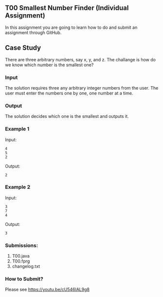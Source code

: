 ## T00 Smallest Number Finder (Individual Assignment)

In this assignment you are going to learn how to do and submit an assignment through GitHub.

## Case Study

There are three arbitrary numbers, say x, y, and z. The challange is how do we know which number is the smallest one?

### Input

The solution requires three any arbitrary integer numbers from the user. The user must enter the numbers one by one, one number at a time.

### Output

The solution decides which one is the smallest and outputs it.

### Example 1

Input:
```
4
5
2

```

Output:
```
2

```

### Example 2

Input:
```
3
7
4

```

Output:
```
3

```

### Submissions:

1. T00.java
2. T00.fprg
3. changelog.txt

### How to Submit?

Please see https://youtu.be/cU546lAL9g8